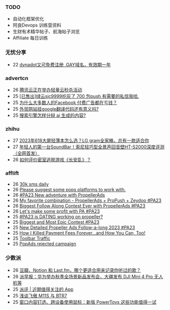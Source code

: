 ### TODO
-  自动化框架优化
-  阿良Devops 训练营资料
-  生财有术精华帖子、航海帖子浏览
-  Affiliate 每日训练

### 无忧分享
<!-- ruyo:START -->
-  22 [dynadot又可免费注册 .GAY域名，有效期一年](https://51.ruyo.net/18483.html)<!-- ruyo:END -->

### advertcn
<!-- advertcn:START -->
-  26 [腾讯云正在举办轻量云秒杀活动](https://www.advertcn.com/forum.php?mod=viewthread&tid=112280)
-  25 [[已售出]绿云sjc9999吃灰了 700 包push 有需要的私信我哈.](https://www.advertcn.com/forum.php?mod=viewthread&tid=112273)
-  25 [为什么大多数人的Facebook 付费广告都在亏钱？](https://www.advertcn.com/forum.php?mod=viewthread&tid=112272)
-  25 [外贸网站挂google翻译代码还有意义吗?](https://www.advertcn.com/forum.php?mod=viewthread&tid=112270)
-  25 [搜索引擎怎样分辩 ai 生成的内容?](https://www.advertcn.com/forum.php?mod=viewthread&tid=112269)<!-- advertcn:END -->

### zhihu
<!-- zhihu:START -->
-  27 [2023年618大屏轻薄本怎么选？LG gram全家桶，总有一款适合你](http://zhuanlan.zhihu.com/p/632641888?utm_campaign=rss&utm_medium=rss&utm_source=rss&utm_content=title)
-  27 [年轻人的第一台SoundBar！索尼轻巧型全景声回音壁HT-S2000深度评测（全网首发）](http://zhuanlan.zhihu.com/p/630990296?utm_campaign=rss&utm_medium=rss&utm_source=rss&utm_content=title)
-  26 [如何评价密室逃脱游戏《长安乱》？](http://www.zhihu.com/question/563950552/answer/3045961312?utm_campaign=rss&utm_medium=rss&utm_source=rss&utm_content=title)<!-- zhihu:END -->

### afflift
<!-- afflift:START -->
-  26 [30k sms daily](https://afflift.com/f/threads/30k-sms-daily.11679/)
-  26 [Please suggest some pops platforms to work with.](https://afflift.com/f/threads/please-suggest-some-pops-platforms-to-work-with.10064/)
-  26 [#PA23 New adventure with PropellerAds](https://afflift.com/f/threads/pa23-new-adventure-with-propellerads.11573/)
-  26 [My favorite combination - PropellerAds + ProPush + Zeydoo #PA23](https://afflift.com/f/threads/my-favorite-combination-propellerads-propush-zeydoo-pa23.11586/)
-  26 [Biggest Follow Along Contest Ever with PropellerAds #PA23](https://afflift.com/f/threads/biggest-follow-along-contest-ever-with-propellerads-pa23.11543/)
-  26 [Let&#39;s make some profit with PA #PA23](https://afflift.com/f/threads/lets-make-some-profit-with-pa-pa23.11600/)
-  25 [#PA23 is DATING working on propeller?](https://afflift.com/f/threads/pa23-is-dating-working-on-propeller.11678/)
-  25 [Biggest and Most Epic Contest #PA23](https://afflift.com/f/threads/biggest-and-most-epic-contest-pa23.11557/)
-  25 [New Detailed Propeller Ads Follow-a-long 2023 #PA23](https://afflift.com/f/threads/new-detailed-propeller-ads-follow-a-long-2023-pa23.11612/)
-  25 [How I Killed Payment Fees Forever…and How You Can, Too!](https://afflift.com/f/threads/how-i-killed-payment-fees-forever%E2%80%A6and-how-you-can-too.10749/)
-  25 [Toolbar Traffic](https://afflift.com/f/threads/toolbar-traffic.11416/)
-  25 [PopAds rejected campaign](https://afflift.com/f/threads/popads-rejected-campaign.4736/)<!-- afflift:END -->

### 少数派
<!-- sspai:START -->
-  26 [豆瓣、Notion 和 Last.fm，哪个更适合用来记录你听过的歌？](https://sspai.com/post/83174)
-  26 [派早报：华为举办秋季全场景新品发布会，大疆发布 DJI Mini 4 Pro 无人机等](https://sspai.com/post/83219)
-  25 [派评 | 近期值得关注的 App](https://sspai.com/post/83210)
-  25 [浅谈飞傲 M11S 与 BTR7](https://sspai.com/post/82472)
-  25 [窗口内容钉选、跨设备使用鼠标：新版 PowerToys 这些功能值得一试](https://sspai.com/post/83105)<!-- sspai:END -->
